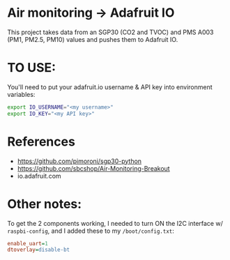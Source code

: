# Air monitoring -> Adafruit IO

This project takes data from an SGP30 (CO2 and TVOC) and PMS A003 (PM1, PM2.5, PM10) values
and pushes them to Adafruit IO.

# TO USE:

You'll need to put your adafruit.io username & API key into environment variables:

```sh
export IO_USERNAME="<my username>"
export IO_KEY="<my API key>"
```

# References

- https://github.com/pimoroni/sgp30-python
- https://github.com/sbcshop/Air-Monitoring-Breakout
- io.adafruit.com

# Other notes:

To get the 2 components working, I needed to turn ON the I2C interface w/ `raspbi-config`,
and I added these to my `/boot/config.txt`:

```ini
enable_uart=1
dtoverlay=disable-bt
```
